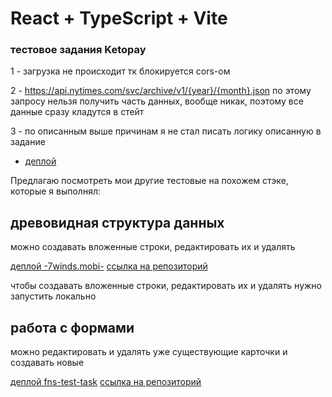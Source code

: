 # React + TypeScript + Vite

### тестовое задания Ketopay

1 - загрузка не происходит тк блокируется cors-ом 

2 - https://api.nytimes.com/svc/archive/v1/{year}/{month}.json по этому запросу нельзя получить часть данных, вообще никак, поэтому все данные сразу кладутся в стейт

3 - по описанным выше причинам я не стал писать логику описанную в задание

- [деплой](https://danya0ryaba.github.io/test-task-Ketopay/)

Предлагаю посмотреть мои другие тестовые на похожем стэке, которые я выполнял:

## древовидная структура данных

можно создавать вложенные строки, редактировать их и удалять

[деплой -7winds.mobi-](https://danya0ryaba.github.io/-7winds.mobi-/)
[ссылка на репозиторий](https://github.com/danya0ryaba/-7winds.mobi-)

чтобы создавать вложенные строки, редактировать их и удалять нужно запустить локально

## работа с формами

можно редактировать и удалять уже существующие карточки и создавать новые

[деплой fns-test-task](https://danya0ryaba.github.io/fns-test-task/)
[ссылка на репозиторий](https://github.com/danya0ryaba/fns-test-task)